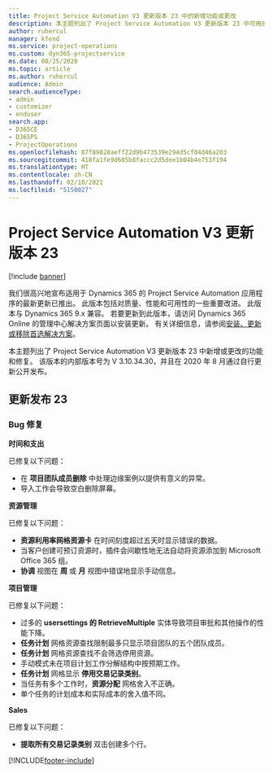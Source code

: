 ```yaml
---
title: Project Service Automation V3 更新版本 23 中的新增功能或更改
description: 本主题列出了 Project Service Automation V3 更新版本 23 中可用的功能和修复。
author: ruhercul
manager: kfend
ms.service: project-operations
ms.custom: dyn365-projectservice
ms.date: 08/25/2020
ms.topic: article
ms.author: ruhercul
audience: Admin
search.audienceType:
- admin
- customizer
- enduser
search.app:
- D365CE
- D365PS
- ProjectOperations
ms.openlocfilehash: 87f89828aeff22d9b473539e294d5cf04d46a203
ms.sourcegitcommit: 418fa1fe9d605b8faccc2d5dee1b04b4e753f194
ms.translationtype: HT
ms.contentlocale: zh-CN
ms.lasthandoff: 02/10/2021
ms.locfileid: "5150027"
---
```

# <a name="project-service-automation-update-release-23-v3"></a>Project Service Automation V3 更新版本 23

[!include [banner](../includes/psa-now-project-operations.md)]

我们很高兴地宣布适用于 Dynamics 365 的 Project Service Automation 应用程序的最新更新已推出。 此版本包括对质量、性能和可用性的一些重要改进。 此版本与 Dynamics 365 9.x 兼容。 若要更新到此版本，请访问 Dynamics 365 Online 的管理中心解决方案页面以安装更新。 有关详细信息，请参阅[安装、更新或移除首选解决方案](https://docs.microsoft.com/power-platform/admin/install-remove-preferred-solution)。

本主题列出了 Project Service Automation V3 更新版本 23 中新增或更改的功能和修复。 该版本的内部版本号为 V 3.10.34.30，并且在 2020 年 8 月通过自行更新公开发布。

## <a name="update-release-23"></a>更新发布 23

### <a name="bug-fixes"></a>Bug 修复

**时间和支出**

已修复以下问题：
- 在 **项目团队成员删除** 中处理边缘案例以提供有意义的异常。
- 导入工作会导致空白删除屏幕。

**资源管理**

已修复以下问题：

- **资源利用率网格资源卡** 在时间刻度超过五天时显示错误的数据。
- 当客户创建可预订资源时，插件会间歇性地无法自动将资源添加到 Microsoft Office 365 组。
- **协调** 视图在 **周** 或 **月** 视图中错误地显示手动信息。

**项目管理**

已修复以下问题：

- 过多的 **usersettings 的 RetrieveMultiple** 实体导致项目审批和其他操作的性能下降。
- **任务计划** 网格资源查找限制最多只显示项目团队的五个团队成员。 
- **任务计划** 网格资源查找不会筛选停用资源。
- 手动模式未在项目计划工作分解结构中按预期工作。
- **任务计划** 网格显示 **停用交易记录类别**。
- 当任务有多个工作时，**资源分配** 网格舍入不正确。
- 单个任务的计划成本和实际成本的舍入值不同。

**Sales**

已修复以下问题：

- **提取所有交易记录类别** 双击创建多个行。


[!INCLUDE[footer-include](../includes/footer-banner.md)]